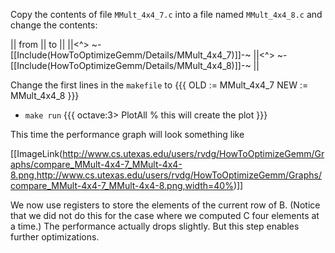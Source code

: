 Copy the contents of file `MMult_4x4_7.c` into a file named `MMult_4x4_8.c` and change the contents:

 || from || to ||
 ||<^> ~-[[Include(HowToOptimizeGemm/Details/MMult_4x4_7)]]-~ ||<^> ~-[[Include(HowToOptimizeGemm/Details/MMult_4x4_8)]]-~ ||

Change the first lines in the `makefile` to
    {{{
OLD  := MMult_4x4_7
NEW  := MMult_4x4_8
}}}
 * `make run`
  {{{ 
octave:3> PlotAll        % this will create the plot
}}}

This time the performance graph will look something like

[[ImageLink(http://www.cs.utexas.edu/users/rvdg/HowToOptimizeGemm/Graphs/compare_MMult-4x4-7_MMult-4x4-8.png,http://www.cs.utexas.edu/users/rvdg/HowToOptimizeGemm/Graphs/compare_MMult-4x4-7_MMult-4x4-8.png,width=40%)]]


We now use registers to store the elements of the current row of B.  (Notice that we did not do this for the case where we computed C four elements at a time.)  The performance actually drops slightly.  But this step enables further optimizations.
